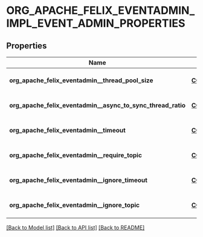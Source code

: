# ORG_APACHE_FELIX_EVENTADMIN_IMPL_EVENT_ADMIN_PROPERTIES

## Properties
Name | Type | Description | Notes
------------ | ------------- | ------------- | -------------
**org_apache_felix_eventadmin__thread_pool_size** | [**CONFIG_NODE_PROPERTY_INTEGER**](configNodePropertyInteger.md) |  | [optional] [default to null]
**org_apache_felix_eventadmin__async_to_sync_thread_ratio** | [**CONFIG_NODE_PROPERTY_FLOAT**](configNodePropertyFloat.md) |  | [optional] [default to null]
**org_apache_felix_eventadmin__timeout** | [**CONFIG_NODE_PROPERTY_INTEGER**](configNodePropertyInteger.md) |  | [optional] [default to null]
**org_apache_felix_eventadmin__require_topic** | [**CONFIG_NODE_PROPERTY_BOOLEAN**](configNodePropertyBoolean.md) |  | [optional] [default to null]
**org_apache_felix_eventadmin__ignore_timeout** | [**CONFIG_NODE_PROPERTY_ARRAY**](configNodePropertyArray.md) |  | [optional] [default to null]
**org_apache_felix_eventadmin__ignore_topic** | [**CONFIG_NODE_PROPERTY_ARRAY**](configNodePropertyArray.md) |  | [optional] [default to null]

[[Back to Model list]](../README.md#documentation-for-models) [[Back to API list]](../README.md#documentation-for-api-endpoints) [[Back to README]](../README.md)


